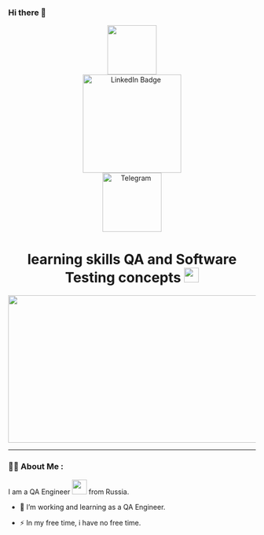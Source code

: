 ### Hi there 👋
<div id="header" align="center">
  <img src="https://media.giphy.com/media/M9gbBd9nbDrOTu1Mqx/giphy.gif" width="100"/>
  <div id="badges">
    <a href="https://www.linkedin.com/in/yuri-volkov-785281105">
      <img src="https://yt3.googleusercontent.com/9XmuxL_LL7CxAOOlbBgTnJIo2uHpoLKHhWzlPt7O49ULQmvBSJlxk1RpX3pJ8jkRBkD6p9BIRg=s176-c-k-c0x00ffffff-no-rj" alt="LinkedIn Badge" style="display: block; width: 200px; height: auto;">
    </a>
    <a href="https://t.me/tomkcat">
      <img src="https://img.icons8.com/3d-fluency/256/telegram.png" alt="Telegram" style="display: block; width: 120px; height: auto;">
    </a>
  </div>
  <img src="https://komarev.com/ghpvc/?username=wolqw&style=flat-square&color=blue" alt=""/>
  <h1>
    </a>
      learning skills QA and Software Testing concepts
      <img src="https://media.giphy.com/media/hvRJCLFzcasrR4ia7z/giphy.gif" width="30px"/>
    </a>
  </h1>
</div>
<div align="center">
  <img src="https://media.giphy.com/media/dWesBcTLavkZuG35MI/giphy.gif" width="600" height="300"/>
</div>

---

### :man_technologist: About Me :
I am a QA Engineer <img src="https://media.giphy.com/media/WUlplcMpOCEmTGBtBW/giphy.gif" width="30"> from Russia.
- :telescope: I’m working and learning as a QA Engineer.

- :zap: In my free time, i have no free time.


<!-- BLOG-POST-LIST:START -->
<!-- BLOG-POST-LIST:END -->
